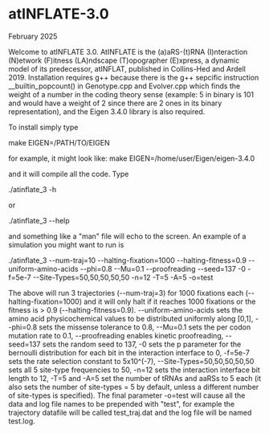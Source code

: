 # atINFLATE-3.0
February 2025

Welcome to atINFLATE 3.0. AtINFLATE is the (a)aRS-(t)RNA (I)nteraction
(N)etwork (F)itness (LA)ndscape (T)opographer (E)xpress, a dynamic model of 
its predecessor, atINFLAT, published in Collins-Hed and Ardell 2019. 
Installation requires g++ because there is the g++ sepcific instruction 
__builtin_popcount() in Genotype.cpp and Evolver.cpp which finds the weight 
of a number in the coding theory sense (example: 5 in binary is 101 and 
would have a weight of 2 since there are 2 ones in its binary 
representation), and the Eigen 3.4.0 library is also required.

To install simply type

make EIGEN=/PATH/TO/EIGEN

for example, it might look like: make EIGEN=/home/user/Eigen/eigen-3.4.0

and it will compile all the code. Type

./atinflate_3 -h

or

./atinflate_3 --help

and something like a "man" file will echo to the screen. An example of
a simulation you might want to run is

./atinflate_3 --num-traj=10 --halting-fixation=1000 --halting-fitness=0.9 --uniform-amino-acids --phi=0.8 --Mu=0.1 --proofreading --seed=137 -0 -f=5e-7 --Site-Types=50,50,50,50,50 -n=12 -T=5 -A=5 -o=test

The above will run 3 trajectories (--num-traj=3) for 1000 fixations each
(--halting-fixation=1000) and it will only halt if it reaches 1000 fixations
or the fitness is > 0.9 (--halting-fitness=0.9). --uniform-amino-acids sets
the amino acid physicochemical values to be distributed uniformly along [0,1],
--phi=0.8 sets the missense tolerance to 0.8, --Mu=0.1 sets the per codon
mutation rate to 0.1, --proofreading enables kinetic proofreading, --seed=137
sets the random seed to 137, -0 sets the p parameter for the bernoulli
distribution for each bit in the interaction interface to 0, -f=5e-7 sets the
rate selection constant to 5x10^(-7), --Site-Types=50,50,50,50,50 sets all
5 site-type frequencies to 50, -n=12 sets the interaction interface bit
length to 12, -T=5 and -A=5 set the number of tRNAs and aaRSs to 5 each (it
also sets the number of site-types = 5 by default, unless a different number
of site-types is specified). The final parameter -o=test will cause all the
data and log file names to be prepended with "test", for example the
trajectory datafile will be called test_traj.dat and the log file will be
named test.log.
